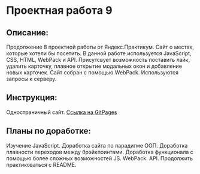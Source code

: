 # **Проектная работа 9**

## **Описание:**
Продолжение 8 проектной работы от Яндекс.Практикум. Сайт о местах, которые хотели бы посетить. В данной работе используется JavaScript, CSS, HTML, WebPack и API. Присутсвует возможность поставить лайк, удалить карточку, плавное открытие модальных окон и добавление новых карточек. Cайт собран с помощью WebPack. Используются запросы к серверу.

## **Инструкция:**
Одностраничный сайт.
[Ссылка на GitPages](https://nikogriffs.github.io/mesto/)

## **Планы по доработке:**
Изучение JavaScript. Доработка сайта по парадигме ООП. Доработка плавности переходов между брэйкпоинтами. Доработка функционала с помощью более сложных возможностей JS. WebPack. API. Продолжить практиковаться с README.
